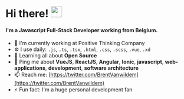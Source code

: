 # Hi there! <img src="https://raw.githubusercontent.com/MartinHeinz/MartinHeinz/master/wave.gif" width="30px">


#### I'm a Javascript Full-Stack Developer working from Belgium.

- 🏢 I'm currently working at Positive Thinking Company
- ⚙️ I use daily: `.js`, `.ts`, `.tsx`, `.html`, `.css`, `.scss`, `.vue`, `.xd`
- 🌱 Learning all about **Open Source**
- 💬 Ping me about **VueJS**, **ReactJS**, **Angular**, **Ionic**, **javascript**, **web-applications**, **development**, **software architecture**
- 📫 Reach me: [https://twitter.com/BrentVanwildem](https://twitter.com/BrentVanwildem)
- ⚡️ Fun fact: I'm a huge personal development fan
